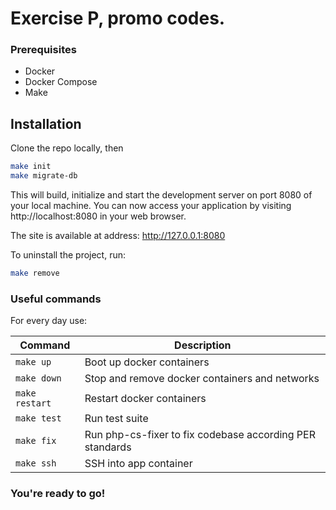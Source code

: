 # Exercise P, promo codes.

### Prerequisites

- Docker
- Docker Compose
- Make

## Installation

Clone the repo locally, then

```sh
make init
make migrate-db
```

This will build, initialize and start the development server on port 8080 of your local machine. 
You can now access your application by visiting http://localhost:8080 in your web browser.

The site is available at address: http://127.0.0.1:8080



To uninstall the project, run:

```sh
make remove
```

### Useful commands

For every day use:

| Command        | Description                                              |
|----------------|----------------------------------------------------------|
| `make up`      | Boot up docker containers                                |
| `make down`    | Stop and remove docker containers and networks           |
| `make restart` | Restart docker containers                                |
| `make test`    | Run test suite                                           |
| `make fix`     | Run php-cs-fixer to fix codebase according PER standards |
| `make ssh`     | SSH into app container                                   |

### You're ready to go! 
